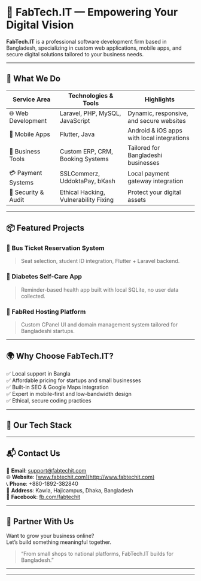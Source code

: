 # 🚀 FabTech.IT — Empowering Your Digital Vision

**FabTech.IT** is a professional software development firm based in Bangladesh, specializing in custom web applications, mobile apps, and secure digital solutions tailored to your business needs.

---

## 🔧 What We Do

| Service Area       | Technologies & Tools              | Highlights                                |
|--------------------|----------------------------------|--------------------------------------------|
| 🌐 Web Development | Laravel, PHP, MySQL, JavaScript  | Dynamic, responsive, and secure websites   |
| 📱 Mobile Apps     | Flutter, Java                    | Android & iOS apps with local integrations |
| 💼 Business Tools  | Custom ERP, CRM, Booking Systems | Tailored for Bangladeshi businesses        |
| 💳 Payment Systems | SSLCommerz, UddoktaPay, bKash     | Local payment gateway integration          |
| 🔐 Security & Audit| Ethical Hacking, Vulnerability Fixing | Protect your digital assets           |

---

## 📦 Featured Projects

### 🔹 Bus Ticket Reservation System
> Seat selection, student ID integration, Flutter + Laravel backend.

### 🔹 Diabetes Self-Care App
> Reminder-based health app built with local SQLite, no user data collected.

### 🔹 FabRed Hosting Platform
> Custom CPanel UI and domain management system tailored for Bangladeshi startups.

---

## 🌍 Why Choose FabTech.IT?

✅ Local support in Bangla  
✅ Affordable pricing for startups and small businesses  
✅ Built-in SEO & Google Maps integration  
✅ Expert in mobile-first and low-bandwidth design  
✅ Ethical, secure coding practices

---

## 🧠 Our Tech Stack


---

## 📬 Contact Us

📧 **Email**: support@fabtechit.com  
🌐 **Website**: [www.fabtechit.com](http://www.fabtechit.com)  
📞 **Phone**: +880-1892-382840  
📍 **Address**: Kawla, Hajicampus, Dhaka, Bangladesh  
💬 **Facebook**: [fb.com/fabtechit](https://facebook.com/fabtechit)

---

## 🤝 Partner With Us

Want to grow your business online?  
Let’s build something meaningful together.

> “From small shops to national platforms, FabTech.IT builds for Bangladesh.”

---
****
